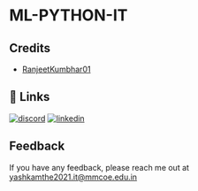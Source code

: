 # ML-PYTHON-IT

## Credits
- [RanjeetKumbhar01](https://github.com/RanjeetKumbhar01)


## 🔗 Links
[![discord](https://img.shields.io/badge/Discord-7289DA?style=for-the-badge&logo=discord&logoColor=white)](https://discord.com/users/225558468587814922)
[![linkedin](https://img.shields.io/badge/linkedin-0A66C2?style=for-the-badge&logo=linkedin&logoColor=white)](https://www.linkedin.com/in/yash-kamthe-30b046233/)



## Feedback

If you have any feedback, please reach me out at yashkamthe2021.it@mmcoe.edu.in
